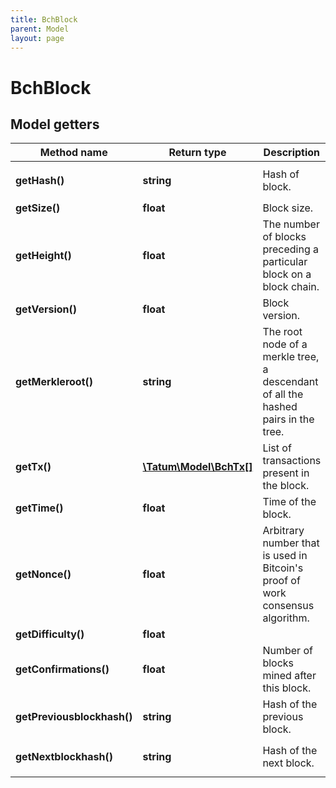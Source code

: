 ```yaml
---
title: BchBlock
parent: Model
layout: page
---
```


# BchBlock

## Model getters

Method name | Return type | Description | Notes
------------ | ------------- | ------------- | -------------
**getHash()** | **string** | Hash of block. | ex.: `000000000000000005e14d3f9fdfb70745308706615cfa9edca4f4558332b201` [optional]
**getSize()** | **float** | Block size. | ex.: `81577` [optional]
**getHeight()** | **float** | The number of blocks preceding a particular block on a block chain. | ex.: `500000` [optional]
**getVersion()** | **float** | Block version. | ex.: `536870912` [optional]
**getMerkleroot()** | **string** | The root node of a merkle tree, a descendant of all the hashed pairs in the tree. | ex.: `4af279645e1b337e655ae3286fc2ca09f58eb01efa6ab27adedd1e9e6ec19091` [optional]
**getTx()** | [**\Tatum\Model\BchTx[]**](../BchTx) | List of transactions present in the block. | ex.: `null` [optional]
**getTime()** | **float** | Time of the block. | ex.: `1509343584` [optional]
**getNonce()** | **float** | Arbitrary number that is used in Bitcoin's proof of work consensus algorithm. | ex.: `3604508752` [optional]
**getDifficulty()** | **float** |  | ex.: `113081236211.45331` [optional]
**getConfirmations()** | **float** | Number of blocks mined after this block. | ex.: `109602` [optional]
**getPreviousblockhash()** | **string** | Hash of the previous block. | ex.: `0000000000000000043831d6ebb013716f0580287ee5e5687e27d0ed72e6e523` [optional]
**getNextblockhash()** | **string** | Hash of the next block. | ex.: `00000000000000000568f0a96bf4348847bc84e455cbfec389f27311037a20f3` [optional]

